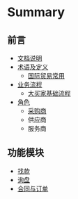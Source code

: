 # Summary

## 前言

* [文档说明](README.md)
* [术语及定义](术语及定义/术语及定义.md)
  * [国际贸易常用](术语及定义/国际贸易常用术语.md)
* [业务流程](业务流程图/README.md)
  * [大买家基础流程](业务流程图/大买家基础业务流程.md)
* [角色](jiao-se.md)
  * [采购商](jiao-se/cai-gou-shang.md)
  * 供应商
  * 服务商

## 功能模块

* [找款](功能模块/zhao-kuan.md)
* [询盘](功能模块/xun-pan.md)
* [合同与订单](功能模块/he-tong-yu-ding-dan.md)

